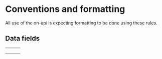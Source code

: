 # Conventions and formatting

All use of the on-api is expecting formatting to be done using these rules.

## Data fields
<table>
  <tbody>
  <tr>
    <td></td>
    <td></td>
    <td></td>
  </tr>
  <tr>
    <td></td>
    <td></td>
    <td></td>
  </tr>
  <tr>
    <td></td>
    <td></td>
    <td></td>
  </tr>
  </tbody>
</table>
